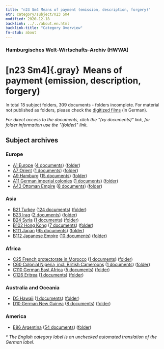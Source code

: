 ```yaml
---
title: "n23 Sm4 Means of payment (emission, description, forgery)"
etr: category/subject/n23 Sm4
modified: 2020-12-18
backlink: ../../about.en.html
backlink-title: "Category Overview"
fn-stub: about
---
```


### Hamburgisches Welt-Wirtschafts-Archiv (HWWA)
# [n23 Sm4]{.gray}&#8201; Means of payment (emission, description, forgery)&#160; 





In total 18 subject folders, 309 documents - folders incomplete.
For material not published as folders, please check the [digitized films](/film/h1_sh) (in German).

_For direct access to the documents, click the "(xy documents)" link, for folder information use the "(folder)" link._

## Subject archives



### Europe

- [A1 Europe](../../../geo/about.en.html#A1) (<a href="https://dfg-viewer.de/show/?tx_dlf[id]=https://pm20.zbw.eu/mets/sh/1408xx/140892/1453xx/145315/public.mets.en.xml" target="_blank">4 documents</a>) ([folder](http://purl.org/pressemappe20/folder/sh/140892,145315))
- [A7 Orient](../../../geo/about.en.html#A7) (<a href="https://dfg-viewer.de/show/?tx_dlf[id]=https://pm20.zbw.eu/mets/sh/1409xx/140902/1453xx/145315/public.mets.en.xml" target="_blank">1 documents</a>) ([folder](http://purl.org/pressemappe20/folder/sh/140902,145315))
- [A9 Hamburg](../../../geo/about.en.html#A9) (<a href="https://dfg-viewer.de/show/?tx_dlf[id]=https://pm20.zbw.eu/mets/sh/1409xx/140905/1453xx/145315/public.mets.en.xml" target="_blank">15 documents</a>) ([folder](http://purl.org/pressemappe20/folder/sh/140905,145315))
- [A11 German imperial colonies](../../../geo/about.en.html#A11) (<a href="https://dfg-viewer.de/show/?tx_dlf[id]=https://pm20.zbw.eu/mets/sh/1409xx/140960/1453xx/145315/public.mets.en.xml" target="_blank">1 documents</a>) ([folder](http://purl.org/pressemappe20/folder/sh/140960,145315))
- [A43 Ottoman Empire](../../../geo/about.en.html#A43) (<a href="https://dfg-viewer.de/show/?tx_dlf[id]=https://pm20.zbw.eu/mets/sh/1410xx/141034/1453xx/145315/public.mets.en.xml" target="_blank">8 documents</a>) ([folder](http://purl.org/pressemappe20/folder/sh/141034,145315))

### Asia

- [B21 Turkey](../../../geo/about.en.html#B21) (<a href="https://dfg-viewer.de/show/?tx_dlf[id]=https://pm20.zbw.eu/mets/sh/1411xx/141111/1453xx/145315/public.mets.en.xml" target="_blank">124 documents</a>) ([folder](http://purl.org/pressemappe20/folder/sh/141111,145315))
- [B23 Iraq](../../../geo/about.en.html#B23) (<a href="https://dfg-viewer.de/show/?tx_dlf[id]=https://pm20.zbw.eu/mets/sh/1411xx/141113/1453xx/145315/public.mets.en.xml" target="_blank">2 documents</a>) ([folder](http://purl.org/pressemappe20/folder/sh/141113,145315))
- [B24 Syria](../../../geo/about.en.html#B24) (<a href="https://dfg-viewer.de/show/?tx_dlf[id]=https://pm20.zbw.eu/mets/sh/1411xx/141114/1453xx/145315/public.mets.en.xml" target="_blank">1 documents</a>) ([folder](http://purl.org/pressemappe20/folder/sh/141114,145315))
- [B102 Hong Kong](../../../geo/about.en.html#B102) (<a href="https://dfg-viewer.de/show/?tx_dlf[id]=https://pm20.zbw.eu/mets/sh/1412xx/141268/1453xx/145315/public.mets.en.xml" target="_blank">7 documents</a>) ([folder](http://purl.org/pressemappe20/folder/sh/141268,145315))
- [B111 Japan](../../../geo/about.en.html#B111) (<a href="https://dfg-viewer.de/show/?tx_dlf[id]=https://pm20.zbw.eu/mets/sh/1412xx/141272/1453xx/145315/public.mets.en.xml" target="_blank">65 documents</a>) ([folder](http://purl.org/pressemappe20/folder/sh/141272,145315))
- [B112 Japanese Empire](../../../geo/about.en.html#B112) (<a href="https://dfg-viewer.de/show/?tx_dlf[id]=https://pm20.zbw.eu/mets/sh/1412xx/141273/1453xx/145315/public.mets.en.xml" target="_blank">10 documents</a>) ([folder](http://purl.org/pressemappe20/folder/sh/141273,145315))

### Africa

- [C25 French protectorate in Morocco](../../../geo/about.en.html#C25) (<a href="https://dfg-viewer.de/show/?tx_dlf[id]=https://pm20.zbw.eu/mets/sh/1413xx/141358/1453xx/145315/public.mets.en.xml" target="_blank">1 documents</a>) ([folder](http://purl.org/pressemappe20/folder/sh/141358,145315))
- [C60 Colonial Nigeria, incl. British Cameroons](../../../geo/about.en.html#C60) (<a href="https://dfg-viewer.de/show/?tx_dlf[id]=https://pm20.zbw.eu/mets/sh/1414xx/141409/1453xx/145315/public.mets.en.xml" target="_blank">1 documents</a>) ([folder](http://purl.org/pressemappe20/folder/sh/141409,145315))
- [C110 German East Africa](../../../geo/about.en.html#C110) (<a href="https://dfg-viewer.de/show/?tx_dlf[id]=https://pm20.zbw.eu/mets/sh/1414xx/141471/1453xx/145315/public.mets.en.xml" target="_blank">5 documents</a>) ([folder](http://purl.org/pressemappe20/folder/sh/141471,145315))
- [C126 Eritrea](../../../geo/about.en.html#C126) (<a href="https://dfg-viewer.de/show/?tx_dlf[id]=https://pm20.zbw.eu/mets/sh/1414xx/141483/1453xx/145315/public.mets.en.xml" target="_blank">1 documents</a>) ([folder](http://purl.org/pressemappe20/folder/sh/141483,145315))

### Australia and Oceania

- [D5 Hawaii](../../../geo/about.en.html#D5) (<a href="https://dfg-viewer.de/show/?tx_dlf[id]=https://pm20.zbw.eu/mets/sh/1415xx/141595/1453xx/145315/public.mets.en.xml" target="_blank">1 documents</a>) ([folder](http://purl.org/pressemappe20/folder/sh/141595,145315))
- [D10 German New Guinea](../../../geo/about.en.html#D10) (<a href="https://dfg-viewer.de/show/?tx_dlf[id]=https://pm20.zbw.eu/mets/sh/1416xx/141601/1453xx/145315/public.mets.en.xml" target="_blank">8 documents</a>) ([folder](http://purl.org/pressemappe20/folder/sh/141601,145315))

### America

- [E86 Argentina](../../../geo/about.en.html#E86) (<a href="https://dfg-viewer.de/show/?tx_dlf[id]=https://pm20.zbw.eu/mets/sh/1416xx/141692/1453xx/145315/public.mets.en.xml" target="_blank">54 documents</a>) ([folder](http://purl.org/pressemappe20/folder/sh/141692,145315))


_* The English category label is an unchecked automated translation of the German label._

